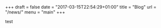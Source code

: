 +++
draft = false
date = "2017-03-15T22:54:29+01:00"
title = "Blog"
url = "/news/"
menu = "main"
+++

test
